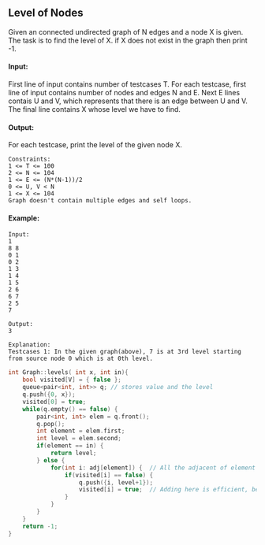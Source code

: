 ## Level of Nodes

Given an connected undirected graph of N edges and a node X is given. The task is to find the level of X. if X does not exist in the graph then print -1.

#### Input:

First line of input contains number of testcases T. For each testcase, first line of input contains number of nodes and edges N and E. Next E lines contais U and V, which represents that there is an edge between U and V. The final line contains X whose level we have to find.

#### Output:

For each testcase, print the level of the given node X.

```
Constraints:
1 <= T <= 100
2 <= N <= 104
1 <= E <= (N*(N-1))/2
0 <= U, V < N
1 <= X <= 104
Graph doesn't contain multiple edges and self loops.
```

#### Example:

```
Input:
1
8 8
0 1
0 2
1 3
1 4
1 5
2 6
6 7
2 5
7

Output:
3

Explanation:
Testcases 1: In the given graph(above), 7 is at 3rd level starting from source node 0 which is at 0th level.
```

```c++
int Graph::levels( int x, int in){
    bool visited[V] = { false };
    queue<pair<int, int>> q; // stores value and the level
    q.push({0, x});
    visited[0] = true;
    while(q.empty() == false) {
        pair<int, int> elem = q.front();
        q.pop();
        int element = elem.first;
        int level = elem.second;
        if(element == in) {
            return level;
        } else {
            for(int i: adj[element]) {  // All the adjacent of element
                if(visited[i] == false) {
                    q.push({i, level+1});
                    visited[i] = true;  // Adding here is efficient, because it avoids the recursion if adjacent elements are linked
                }
            }
        }
    }
    return -1;
}
```
